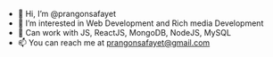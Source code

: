 - 👋 Hi, I’m @prangonsafayet
- 👀 I’m interested in Web Development and Rich media Development
- 🌱 Can work with JS, ReactJS, MongoDB, NodeJS, MySQL 
- 📫 You can reach me at prangonsafayet@gmail.com


<!---
prangonsafayet/prangonsafayet is a ✨ special ✨ repository because its `README.md` (this file) appears on your GitHub profile.
You can click the Preview link to take a look at your changes.
--->
